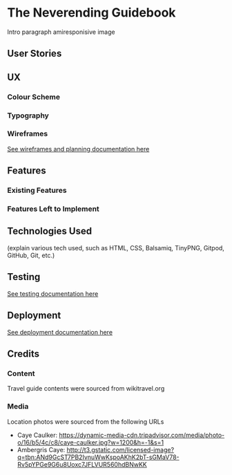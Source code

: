 # The Neverending Guidebook
Intro paragraph
amiresponisive image
## User Stories

## UX 

### Colour Scheme 

### Typography 

### Wireframes
[See wireframes and planning documentation here](documentation/wireframes/wireframes.md)
 
## Features
### Existing Features
### Features Left to Implement
## Technologies Used 
(explain various tech used, such as HTML, CSS, Balsamiq, TinyPNG, Gitpod, GitHub, Git, etc.)
## Testing
[See testing documentation here](documentation/deployment/deployment.md)
## Deployment
[See deployment documentation here](documentation/testing/testing.md)
## Credits

### Content
Travel guide contents were sourced from wikitravel.org
### Media
Location photos were sourced from the following URLs    
- Caye Caulker: https://dynamic-media-cdn.tripadvisor.com/media/photo-o/16/b5/4c/c8/caye-caulker.jpg?w=1200&h=-1&s=1
- Ambergris Caye: http://t3.gstatic.com/licensed-image?q=tbn:ANd9GcST7PB2IvnuWwKspoAKhK2bT-sGMaV78-Rv5pYPGe9G6u8Uoxc7JFLVUR560hdBNwKK